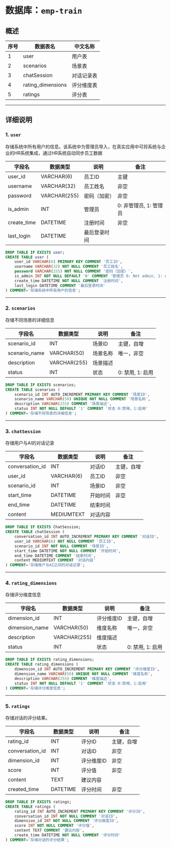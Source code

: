 # 数据库：`emp-train`

## 概述

| 序号  | 数据表名              | 中文名称  |
| --- | ----------------- | ----- |
| 1   | user              | 用户表   |
| 2   | scenarios         | 场景表   |
| 3   | chatSession     | 对话记录表 |
| 4   | rating_dimensions | 评分维度表 |
| 5   | ratings           | 评分表   |


---
## 详细说明

### 1. `user`
存储系统中所有用户的信息。该系统中为管理员导入，在真实应用中可将系统与企业的HR系统集成，通过HR系统自动同步员工数据

| 字段名         | 数据类型         | 说明     | 备注              |
| ----------- | ------------ | ------ | --------------- |
| user_id     | VARCHAR(6)   | 员工ID   | 主键              |
| username    | VARCHAR(32)  | 员工姓名   | 非空              |
| password    | VARCHAR(255) | 密码（加密） | 非空              |
| is_admin    | INT          | 管理员    | 0: 非管理员, 1: 管理员 |
| create_time | DATETIME     | 注册时间   | 非空              |
| last_login  | DATETIME     | 最后登录时间 |                 |
```sql
DROP TABLE IF EXISTS user;
CREATE TABLE user (  
    user_id VARCHAR(6) PRIMARY KEY COMMENT '员工ID',  
    username VARCHAR(32) NOT NULL COMMENT '员工姓名',  
    password VARCHAR(255) NOT NULL COMMENT '密码（加密）',  
    is_admin INT NOT NULL DEFAULT '0' COMMENT '管理员 0: Not admin, 1: Admin',  
    create_time DATETIME NOT NULL COMMENT '注册时间',  
    last_login DATETIME COMMENT '最后登录时间'  
) COMMENT='存储系统中所有用户的信息';
```
---
### 2. `scenarios`
存储不同场景的详细信息

| 字段名           | 数据类型         | 说明   | 备注           |
| ------------- | ------------ | ---- | ------------ |
| scenario_id   | INT          | 场景ID | 主键，自增        |
| scenario_name | VARCHAR(50)  | 场景名称 | 唯一，非空        |
| description   | VARCHAR(255) | 场景描述 |              |
| status        | INT          | 状态   | 0: 禁用, 1: 启用 |
```sql
DROP TABLE IF EXISTS scenarios;
CREATE TABLE scenarios (
    scenario_id INT AUTO_INCREMENT PRIMARY KEY COMMENT '场景ID',
    scenario_name VARCHAR(50) UNIQUE NOT NULL COMMENT '场景名称',
    description VARCHAR(255) COMMENT '场景描述',
    status INT NOT NULL DEFAULT '1' COMMENT '状态 0:禁用，1:启用'
) COMMENT='存储不同场景的详细信息';
```
---
### 3. `chatSession`
存储用户与AI的对话记录

| 字段名             | 数据类型       | 说明   | 备注    |
| --------------- | ---------- | ---- | ----- |
| conversation_id | INT        | 对话ID | 主键，自增 |
| user_id         | VARCHAR(6) | 员工ID | 非空    |
| scenario_id     | INT        | 场景ID | 非空    |
| start_time      | DATETIME   | 开始时间 | 非空    |
| end_time        | DATETIME   | 结束时间 |       |
| content         | MEDIUMTEXT | 对话内容 |       |
```sql
DROP TABLE IF EXISTS ChatSession;
CREATE TABLE chatSession (  
    conversation_id INT AUTO_INCREMENT PRIMARY KEY COMMENT '对话ID',  
    user_id VARCHAR(6) NOT NULL COMMENT '员工ID',  
    scenario_id INT NOT NULL COMMENT '场景ID',  
    start_time DATETIME NOT NULL COMMENT '开始时间',  
    end_time DATETIME COMMENT '结束时间',  
    content MEDIUMTEXT COMMENT '对话内容'  
) COMMENT='存储用户与AI之间的对话记录';
```
---
### 4. `rating_dimensions`
存储评分维度信息

| 字段名            | 数据类型         | 说明     | 备注           |
| -------------- | ------------ | ------ | ------------ |
| dimension_id   | INT          | 评分维度ID | 主键，自增        |
| dimension_name | VARCHAR(50)  | 维度名称   | 唯一，非空        |
| description    | VARCHAR(255) | 维度描述   |              |
| status         | INT          | 状态     | 0: 禁用, 1: 启用 |
```sql
DROP TABLE IF EXISTS rating_dimensions;
CREATE TABLE rating_dimensions (
    dimension_id INT AUTO_INCREMENT PRIMARY KEY COMMENT '评分维度ID',
    dimension_name VARCHAR(50) UNIQUE NOT NULL COMMENT '维度名称',
    description VARCHAR(255) COMMENT '维度描述',
    status INT NOT NULL DEFAULT '1' COMMENT '状态 0:禁用，1:启用'
) COMMENT='存储评分维度信息';
```
---
### 5. `ratings`
存储对话的评分结果。

| 字段名             | 数据类型     | 说明     | 备注    |
| --------------- | -------- | ------ | ----- |
| rating_id       | INT      | 评分ID   | 主键，自增 |
| conversation_id | INT      | 对话ID   | 非空    |
| dimension_id    | INT      | 评分维度ID | 非空    |
| score           | INT      | 评分值    | 非空    |
| content         | TEXT     | 建议内容   |       |
| created_time    | DATETIME | 评分时间   | 非空    |
```sql
DROP TABLE IF EXISTS ratings;
CREATE TABLE ratings (
    rating_id INT AUTO_INCREMENT PRIMARY KEY COMMENT '评分ID',
    conversation_id INT NOT NULL COMMENT '对话ID',
    dimension_id INT NOT NULL COMMENT '评分维度ID',
    score INT NOT NULL COMMENT '评分值',
    content TEXT COMMENT '建议内容',
    create_time DATETIME NOT NULL COMMENT '评分时间'
) COMMENT='存储对话的评分结果';
```
